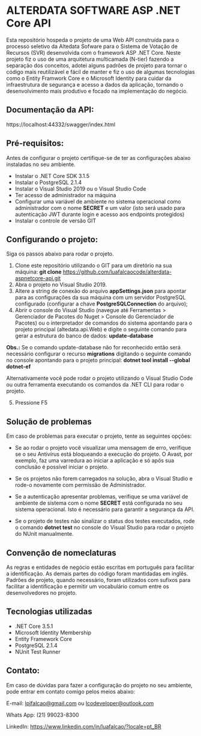 # ALTERDATA SOFTWARE ASP .NET Core API

Esta repositório hospeda o projeto de uma Web API construída para o processo seletivo da Altedata Sofware para o Sistema de Votação de Recursos (SVR) desenvolvida com o framework ASP .NET Core. Neste projeto fiz o uso de uma arquitetura multicamada (N-tier) fazendo a separação dos conceitos, adotei alguns padrões de projeto para tornar o código mais reutilizável e fácil de manter e fiz o uso de algumas tecnologias como o Entity Framwork Core e o Microsoft Identity para cuidar da infraestrutura de segurança e acesso a dados da aplicação, tornando o desenvolvimento mais produtivo e focado na implementação do negócio.

## Documentação da API:

https://localhost:44332/swagger/index.html

## Pré-requisitos:

Antes de configurar o projeto certifique-se de ter as configurações abaixo instaladas no seu ambiente.

+ Instalar o .NET Core SDK 3.1.5
+ Instalar o PostgreSQL 2.1.4
+ Instalar o Visual Studio 2019 ou o Visual Studio Code
+ Ter acesso de administrador na máquina
+ Configurar uma variável de ambiente no sistema operacional como administrador com o nome **SECRET** e um valor  (isto será usado para autenticação JWT durante login e acesso aos endpoints protegidos)
+ Instalar o controle de versão GIT

## Configurando o projeto:

Siga os passos abaixo para rodar o projeto.

1. Clone este repositório utilizando o GIT para um diretório na sua máquina: **git clone** https://github.com/luafalcaocode/alterdata-aspnetcore-api.git
2. Abra o projeto no Visual Studio 2019.
3. Altere a string de conexão do arquivo **appSettings.json** para apontar para as configurações da sua máquina com um servidor PostgreSQL configurado (configurar a chave **PostgreSQLConnection** do arquivo);
4. Abrir o console do Visual Studio (navegue até Ferramentas > Gerenciador de Pacotes do Nuget > Console do Gerenciador de Pacotes) ou o interpretador de comandos do sistema apontando para o projeto principal (altedata.api.Web) e digite o seguinte comando para gerar a estrutura do banco de dados: **update-database**

**Obs.:** Se o comando update-database não for reconhecido então será necessário configurar o recurso **migrations** digitando o seguinte comando no console apontando para o projeto principal: **dotnet tool install --global dotnet-ef**

Alternativamente você pode rodar o projeto utilizando o Visual Studio Code ou outra ferramenta executando os comandos da .NET CLI para rodar o projeto. 

5. Pressione F5 

## Solução de problemas

Em caso de problemas para executar o projeto, tente as seguintes opções:

+ Se ao rodar o projeto você visualizar uma mensagem de erro, verifique se o seu Antivírus está bloqueando a execução do projeto. O Avast, por exemplo, faz uma varredura ao iniciar a aplicação e só após sua conclusão é possível iniciar o projeto. 

+ Se os projetos não forem carregados na solução, abra o Visual Studio e rode-o novamente com permissão de Administrador.

+ Se a autenticação apresentar problemas, verifique se uma variável de ambiente de sistema com o nome **SECRET** está configurada no seu sistema operacional. Isto é necessário para garantir a segurança da API.

+ Se o projeto de testes não sinalizar o status dos testes executados, rode o comando **dotnet test** no console do Visual Studio para rodar o projeto do NUnit manualmente.

## Convenção de nomeclaturas

As regras e entidades de negócio estão escritas em português para facilitar a identificação. As demais partes do código foram mantidadas em inglês. Padrões de projeto, quando necessário, foram utilizados com sufixos para facilitar a identificação e permitir um vocabulário comum entre os desenvolvedores no projeto.


## Tecnologias utilizadas

- .NET Core 3.5.1
-  Microsoft Identity Membership
-  Entity Framework Core
-  PostgreSQL 2.1.4
-  NUnit Test Runner

## Contato:

Em caso de dúvidas para fazer a configuração do projeto no seu ambiente, pode entrar em contato comigo pelos meios abaixo:

E-mail: lpjfalcao@gmail.com ou lcodeveloper@outlook.com

Whats App: (21) 99023-8300

LinkedIn: https://www.linkedin.com/in/luafalcao/?locale=pt_BR

